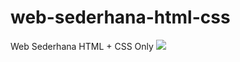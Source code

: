 # web-sederhana-html-css
Web Sederhana HTML + CSS Only
<img src="https://photos.app.goo.gl/r9PPtXoiYzLXwAwT8">
